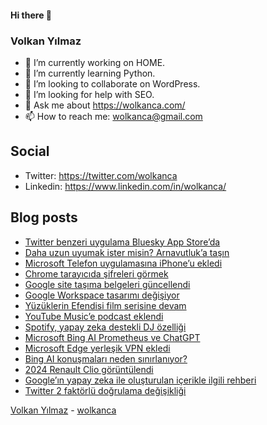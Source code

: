 #### Hi there 👋

### Volkan Yılmaz

- 🔭 I’m currently working on HOME.
- 🌱 I’m currently learning Python.
- 👯 I’m looking to collaborate on WordPress.
- 🤔 I’m looking for help with SEO.
- 💬 Ask me about https://wolkanca.com/
- 📫 How to reach me: wolkanca@gmail.com

## Social
- Twitter: https://twitter.com/wolkanca
- Linkedin: https://www.linkedin.com/in/wolkanca/



## Blog posts
<!-- BLOG-POST-LIST:START -->
- [Twitter benzeri uygulama Bluesky App Store’da](https://wolkanca.com/twitter-benzeri-uygulama-bluesky-app-storeda/)
- [Daha uzun uyumak ister misin? Arnavutluk’a taşın](https://wolkanca.com/daha-uzun-uyumak-ister-misin-arnavutluka-tasin/)
- [Microsoft Telefon uygulamasına iPhone’u ekledi](https://wolkanca.com/microsoft-telefon-uygulamasina-iphoneu-ekledi/)
- [Chrome tarayıcıda şifreleri görmek](https://wolkanca.com/chrome-tarayicida-sifreleri-gormek/)
- [Google site taşıma belgeleri güncellendi](https://wolkanca.com/google-site-tasima-belgeleri-guncellendi/)
- [Google Workspace tasarımı değişiyor](https://wolkanca.com/google-workspace-tasarimi-degisiyor/)
- [Yüzüklerin Efendisi film serisine devam](https://wolkanca.com/yuzuklerin-efendisi-film-serisine-devam/)
- [YouTube Music’e podcast eklendi](https://wolkanca.com/youtube-musice-podcast-eklendi/)
- [Spotify, yapay zeka destekli DJ özelliği](https://wolkanca.com/spotify-yapay-zeka-destekli-dj-ozelligi/)
- [Microsoft Bing AI Prometheus ve ChatGPT](https://wolkanca.com/microsoft-bing-ai-prometheus-ve-chatgpt/)
- [Microsoft Edge yerleşik VPN ekledi](https://wolkanca.com/microsoft-edge-yerlesik-vpn-ekledi/)
- [Bing AI konuşmaları neden sınırlanıyor?](https://wolkanca.com/bing-ai-konusmalari-neden-sinirlaniyor/)
- [2024 Renault Clio görüntülendi](https://wolkanca.com/2024-renault-clio-goruntulendi/)
- [Google’ın yapay zeka ile oluşturulan içerikle ilgili rehberi](https://wolkanca.com/googlein-yapay-zeka-ile-olusturulan-icerikle-ilgili-rehberi/)
- [Twitter 2 faktörlü doğrulama değişikliği](https://wolkanca.com/twitter-2-faktorlu-dogrulama-degisikligi/)
<!-- BLOG-POST-LIST:END -->


[Volkan Yılmaz](https://volkanyilmaz.com.tr/) - [wolkanca](https://wolkanca.com/)

